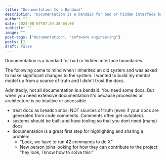 ```yaml
---
title: "Documentation Is a Bandaid"
description: "Documentation is a bandaid for bad or hidden interface boundaries. Documentation is NOT a source of truth."
author: ""
date: 2024-08-07T07:59:30-04:00
subtitle: ""
image: ""
post-tags: ["documentation", "software engineering"]
posts: []
draft: false
---
```


Documentation is a bandaid for bad or hidden interface boundaries.

The following came to mind when I inherited an old system and was asked to make
significant changes to the system. I wanted to build my mental model up from a
source of truth and I didn't trust the docs.

Admittedly, not all documentation is a bandaid. You need some docs. But when you
need extensive documentation it's because processes or architecture is no intuitive
or accessible.

- treat docs as breadcrumbs; NOT sources of truth (even if your docs are generated from code comments. Comments often get outdated).
- systems should be built and have tooling so that you dont need (many) docs
- documentation is a great first step for highlighting and sharing a problem.
    - "Look, we have to run 42 commands to do X"
    - New person joins looking for how they can contribute to the project; "hey look, I know how to solve this!"

